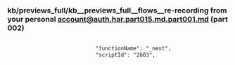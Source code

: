 ### kb/previews_full/kb__previews_full__flows__re-recording from your personal account@auth.har.part015.md.part001.md (part 002)

```md

                            "functionName": "_next",
                            "scriptId": "2603",
    
```

```
